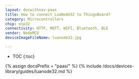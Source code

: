 ```yaml
---
layout: docwithnav-paas
title: How to connect LuaNode32 to ThingsBoard?
category: Microcontrollers
chip: esp32
connectivity: HTTP, MQTT, WIFI, Bluetooth, BLE
vendor: NodeMCU
deviceImageFileName: luanode32.jpg

---
```


* TOC
{:toc}

{% assign docsPrefix = "paas/" %}
{% include /docs/devices-library/guides/luanode32.md %}
